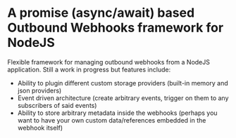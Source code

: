 # A promise (async/await) based Outbound Webhooks framework for NodeJS

Flexible framework for managing outbound webhooks from a NodeJS application. Still a work in progress but features include:

- Ability to plugin different custom storage providers (built-in memory and json providers)
- Event driven architecture (create arbitrary events, trigger on them to any subscribers of said events)
- Ability to store arbitrary metadata inside the webhooks (perhaps you want to have your own custom data/references embedded in the webhook itself)
